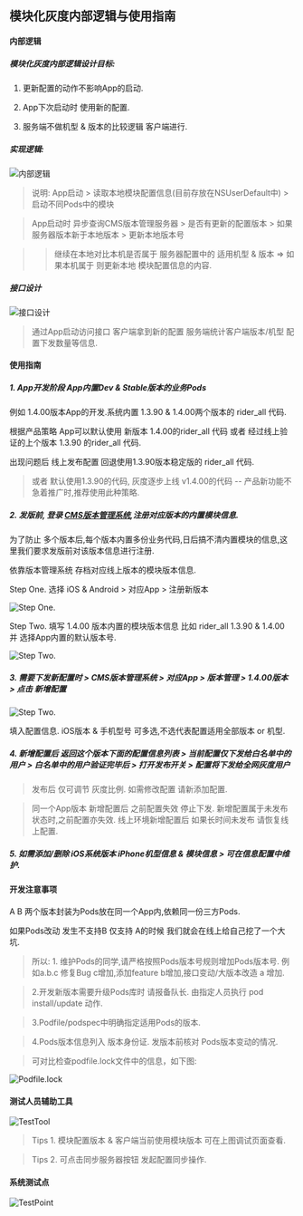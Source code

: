 ## 模块化灰度内部逻辑与使用指南

#### 内部逻辑

##### 模块化灰度内部逻辑设计目标:

1. 更新配置的动作不影响App的启动.

2. App下次启动时 使用新的配置.

3. 服务端不做机型 & 版本的比较逻辑 客户端进行.

##### 实现逻辑:

![内部逻辑](https://github.com/Nirvana-icy/candyImg/raw/master/iOS_AB_Test/logic.png)

> 说明: App启动 > 读取本地模块配置信息(目前存放在NSUserDefault中) > 启动不同Pods中的模块

> App启动时 异步查询CMS版本管理服务器 > 是否有更新的配置版本 > 如果服务器版本新于本地版本 > 更新本地版本号

>  > 继续在本地对比本机是否属于 服务器配置中的 适用机型 & 版本 => 如果本机属于 则更新本地 模块配置信息的内容.

##### 接口设计

![接口设计](https://github.com/Nirvana-icy/candyImg/raw/master/iOS_AB_Test/interface.png)

> 通过App启动访问接口 客户端拿到新的配置  服务端统计客户端版本/机型  配置下发数量等信息.

#### 使用指南

##### 1. App开发阶段 App内置Dev & Stable版本的业务Pods

例如 1.4.00版本App的开发.系统内置 1.3.90 & 1.4.00两个版本的 rider_all 代码.

根据产品策略 App可以默认使用 新版本 1.4.00的rider_all 代码 或者 经过线上验证的上个版本 1.3.90 的rider_all 代码.

出现问题后 线上发布配置 回退使用1.3.90版本稳定版的 rider_all 代码.

> 或者 默认使用1.3.90的代码, 灰度逐步上线 v1.4.00的代码 -- 产品新功能不急着推广时,推荐使用此种策略.

##### 2. 发版前, 登录 [CMS版本管理系统](http://launch.toobob.com),注册对应版本的内置模块信息.

为了防止 多个版本后,每个版本内置多份业务代码,日后搞不清内置模块的信息,这里我们要求发版前对该版本信息进行注册.

依靠版本管理系统 存档对应线上版本的模块版本信息.

Step One. 选择 iOS & Android > 对应App > 注册新版本

![Step One.](https://github.com/Nirvana-icy/candyImg/raw/master/iOS_AB_Test/step1.jpg)

Step Two. 填写 1.4.00 版本内置的模块版本信息 比如 rider_all 1.3.90 & 1.4.00 并 选择App内置的默认版本号.

![Step Two.](https://github.com/Nirvana-icy/candyImg/raw/master/iOS_AB_Test/step2.jpg)

##### 3. 需要下发新配置时 > CMS版本管理系统 > 对应App > 版本管理 > 1.4.00版本 > 点击 新增配置

![Step Two.](https://github.com/Nirvana-icy/candyImg/raw/master/iOS_AB_Test/step3.jpg)

填入配置信息. iOS版本 & 手机型号 可多选,不选代表配置适用全部版本 or 机型.

##### 4. 新增配置后 返回这个版本下面的配置信息列表 > 当前配置仅下发给白名单中的用户 > 白名单中的用户验证完毕后 > 打开发布开关 > 配置将下发给全网灰度用户

> 发布后 仅可调节 灰度比例. 如需修改配置 请新添加配置.

> 同一个App版本 新增配置后 之前配置失效 停止下发. 新增配置属于未发布状态时,之前配置亦失效. 线上环境新增配置后 如果长时间未发布 请恢复线上配置.

##### 5. 如需添加/删除 iOS系统版本 iPhone机型信息 & 模块信息 > 可在信息配置中维护.

#### 开发注意事项

A B 两个版本封装为Pods放在同一个App内,依赖同一份三方Pods.

如果Pods改动 发生不支持B 仅支持 A的时候 我们就会在线上给自己挖了一个大坑.

> 所以: 1. 维护Pods的同学,请严格按照Pods版本号规则增加Pods版本号. 例如a.b.c 修复Bug c增加,添加feature b增加,接口变动/大版本改造 a 增加.

> 2.开发新版本需要升级Pods库时 请报备队长. 由指定人员执行 pod install/update 动作.

> 3.Podfile/podspec中明确指定适用Pods的版本.

> 4.Pods版本信息列入 版本身份证. 发版本前核对 Pods版本变动的情况.

> 可对比检查podfile.lock文件中的信息，如下图:

![Podfile.lock](https://github.com/Nirvana-icy/candyImg/raw/master/iOS_AB_Test/podlock.jpg)

#### 测试人员辅助工具

![TestTool](https://github.com/Nirvana-icy/candyImg/raw/master/iOS_AB_Test/TestTool.jpg)

> Tips 1. 模块配置版本 & 客户端当前使用模块版本 可在上图调试页面查看.

> Tips 2. 可点击同步服务器按钮 发起配置同步操作.

#### 系统测试点

![TestPoint](https://github.com/Nirvana-icy/candyImg/raw/master/iOS_AB_Test/TestPoint.png)
